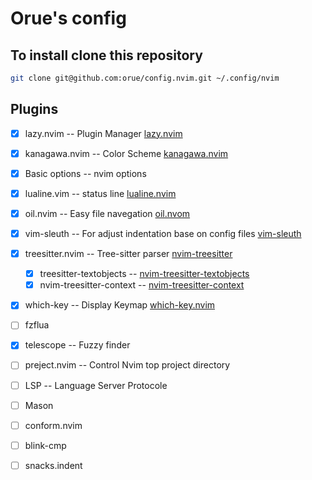 # Orue's config

## To install clone this repository

```sh
git clone git@github.com:orue/config.nvim.git ~/.config/nvim
```

## Plugins

- [X] lazy.nvim                             -- Plugin Manager [lazy.nvim](https://github.com/folke/lazy.nvim)
- [X] kanagawa.nvim                         -- Color Scheme [kanagawa.nvim](https://github.com/rebelot/kanagawa.nvim)
- [X] Basic options                         -- nvim options
- [X] lualine.vim                           -- status line [lualine.nvim](https://github.com/nvim-lualine/lualine.nvim)
- [X] oil.nvim                              -- Easy file navegation [oil.nvom](https://github.com/stevearc/oil.nvim)
- [X] vim-sleuth                            -- For adjust indentation base on config files [vim-sleuth](https://github.com/tpope/vim-sleuth)
- [X] treesitter.nvim                       -- Tree-sitter parser [nvim-treesitter](https://github.com/nvim-treesitter/nvim-treesitter)
    - [X] treesitter-textobjects            -- [nvim-treesitter-textobjects](https://github.com/nvim-treesitter/nvim-treesitter-textobjects)
    - [X] nvim-treesitter-context           -- [nvim-treesitter-context](https://github.com/nvim-treesitter/nvim-treesitter-context)
- [X] which-key                             -- Display Keymap [which-key.nvim](https://github.com/folke/which-key.nvim)
- [ ] fzflua
- [X] telescope                             -- Fuzzy finder
- [ ] preject.nvim                          -- Control Nvim top project directory
- [ ] LSP                                   -- Language Server Protocole
- [ ] Mason
- [ ] conform.nvim
- [ ] blink-cmp
- [ ] snacks.indent

